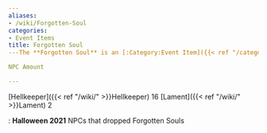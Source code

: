 ```yaml
---
aliases:
- /wiki/Forgotten-Soul
categories:
- Event Items
title: Forgotten Soul
---The **Forgotten Soul** is an [:Category:Event Item]({{< ref "/categories/" >}}event-items) used to build numerous event ships from the [Halloween Event 2021]({{< ref "/wiki/" >}}Halloween-Event-2021).

NPC Amount

---
```


[Hellkeeper]({{< ref "/wiki/" >}}Hellkeeper) 16 [Lament]({{< ref "/wiki/" >}}Lament) 2

: **Halloween 2021** NPCs that dropped Forgotten Souls